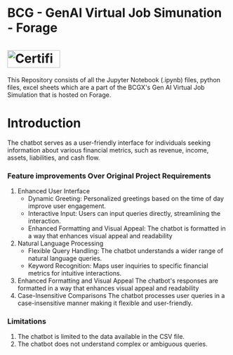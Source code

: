 # BCG - GenAI Virtual Job Simunation - Forage <br><br> <a href="https://forage-uploads-prod.s3.amazonaws.com/completion-certificates/BCG%20/gabev3vXhuACr48eb_BCG_TeJAqCY4WoniQCcQL_1723706880131_completion_certificate.pdf" alt="Certificate" width="120" height="40"><img src="https://github.com/user-attachments/assets/9215e305-8d11-4a87-9779-fc3488e5ce79" alt="Certificate" width="120" height="40"></a>

This Repository consists of all the Jupyter Notebook (.ipynb) files, python files, excel sheets which are a part of the BCGX's Gen AI Virtual Job Simulation that is hosted on Forage.

# Introduction
The chatbot serves as a user-friendly interface for individuals seeking information about various financial metrics, such as revenue, income, assets, liabilities, and cash flow.

### Feature improvements Over Original Project Requirements
1. Enhanced User Interface
    - Dynamic Greeting: Personalized greetings based on the time of day improve user engagement.
    - Interactive Input: Users can input queries directly, streamlining the interaction.
    - Enhanced Formatting and Visual Appeal: The chatbot is formatted in a way that enhances visual appeal and readability
2. Natural Language Processing
    - Flexible Query Handling: The chatbot understands a wider range of natural language queries.
    - Keyword Recognition: Maps user inquiries to specific financial metrics for intuitive interactions.
3. Enhanced Formatting and Visual Appeal
   The chatbot's responses are formatted in a way that enhances visual appeal and readability
4. Case-Insensitive Comparisons
   The chatbot processes user queries in a case-insensitive manner making it flexible and user-friendly.

### Limitations
1. The chatbot is limited to the data available in the CSV file.
2. The chatbot does not understand complex or ambiguous queries.
